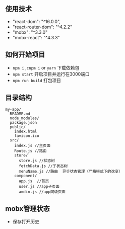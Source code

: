 ## 使用技术

- "react-dom": "^16.0.0",
- "react-router-dom": "^4.2.2"
- "mobx": "^3.3.0"
- "mobx-react": "^4.3.3"

## 如何开始项目


* `npm i` ,`cnpm i` or `yarn` 下载依赖包
* `npm start` 开启项目并运行在3000端口
* `npm run build` 打包项目

## 目录结构


```
my-app/
  README.md
  node_modules/
  package.json
  public/
    index.html
    favicon.ico
  src/
    index.js //主页面
    Route.js //路由
    store/
      store.js //状态树
      fetchData.js //子状态树
      menuName.js //路由  异步状态管理（严格模式下的改变）
    component/
      app.js  //首页
      user.js //app子页面
      amdin.js //app同级页面
```


##  mobx管理状态
* 保存打开历史
